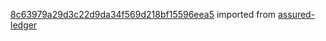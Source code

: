 [8c63979a29d3c22d9da34f569d218bf15596eea5](https://github.com/insolar/assured-ledger/commit/8c63979a29d3c22d9da34f569d218bf15596eea5) imported from [assured-ledger](https://github.com/insolar/assured-ledger)
